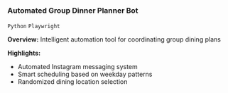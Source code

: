 ### Automated Group Dinner Planner Bot

`Python` `Playwright`

**Overview:** Intelligent automation tool for coordinating group dining plans

**Highlights:**

- Automated Instagram messaging system
- Smart scheduling based on weekday patterns
- Randomized dining location selection
